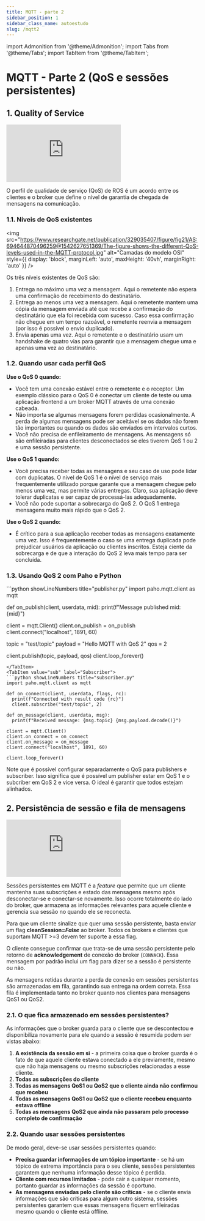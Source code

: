 ```yaml
---
title: MQTT - parte 2
sidebar_position: 1
sidebar_class_name: autoestudo
slug: /mqtt2
---
```


import Admonition from '@theme/Admonition';
import Tabs from '@theme/Tabs';
import TabItem from '@theme/TabItem';

# MQTT - Parte 2 (QoS e sessões persistentes)

## 1. Quality of Service

<Admonition 
    type="info" 
    title="Autoestudo">

<div style={{ textAlign: 'center' }}>
    <iframe 
        style={{
            display: 'block',
            margin: 'auto',
            width: '100%',
            height: '50vh',
        }}
        src="https://www.youtube.com/embed/hvhtJORsE5Y" 
        frameborder="0" 
        allowFullScreen>
    </iframe>
</div>

</Admonition>

O perfil de qualidade de serviço (QoS) de ROS é um acordo entre os clientes e o
broker que define o nível de garantia de chegada de mensagens na comunicação.

### 1.1. Níveis de QoS existentes

<img 
  src="https://www.researchgate.net/publication/329035407/figure/fig21/AS:694644870496259@1542627651369/The-figure-shows-the-different-QoS-levels-used-in-the-MQTT-protocol.jpg"
  alt="Camadas do modelo OSI" 
  style={{ 
    display: 'block',
    marginLeft: 'auto',
    maxHeight: '40vh',
    marginRight: 'auto'
  }} 
/>
<br/>

Os três níveis existentes de QoS são:

1. Entrega no máximo uma vez a mensagem. Aqui o remetente não espera uma
   confirmação de recebimento do destinatário.
2. Entrega ao menos uma vez a mensagem. Aqui o remetente mantem uma cópia da
   mensagem enviada até que recebe a confirmação do destinatário que ela foi
   recebida com sucesso. Caso essa confirmação não chegue em um tempo razoável,
   o remetente reenvia a mensagem (por isso é possível o envio duplicado).
3. Envia apenas uma vez. Aqui o remetente e o destinatário usam um handshake de
   quatro vias para garantir que a mensagem chegue uma e apenas uma vez ao
   destinatário.

### 1.2. Quando usar cada perfil QoS

**Use o QoS 0 quando:**

- Você tem uma conexão estável entre o remetente e o receptor. Um exemplo
  clássico para o QoS 0 é conectar um cliente de teste ou uma aplicação
  frontend a um broker MQTT através de uma conexão cabeada.
- Não importa se algumas mensagens forem perdidas ocasionalmente. A perda de
  algumas mensagens pode ser aceitável se os dados não forem tão importantes ou
  quando os dados são enviados em intervalos curtos.
- Você não precisa de enfileiramento de mensagens. As mensagens só são
  enfileiradas para clientes desconectados se eles tiverem QoS 1 ou 2 e uma
  sessão persistente.

**Use o QoS 1 quando:**

- Você precisa receber todas as mensagens e seu caso de uso pode lidar com
  duplicatas. O nível de QoS 1 é o nível de serviço mais frequentemente
  utilizado porque garante que a mensagem chegue pelo menos uma vez, mas
  permite várias entregas. Claro, sua aplicação deve tolerar duplicatas e ser
  capaz de processá-las adequadamente.
- Você não pode suportar a sobrecarga do QoS 2. O QoS 1 entrega mensagens muito
  mais rápido que o QoS 2.

**Use o QoS 2 quando:**

- É crítico para a sua aplicação receber todas as mensagens exatamente uma vez.
  Isso é frequentemente o caso se uma entrega duplicada pode prejudicar
  usuários da aplicação ou clientes inscritos. Esteja ciente da sobrecarga e de
  que a interação do QoS 2 leva mais tempo para ser concluída.

### 1.3. Usando QoS 2 com Paho e Python

<Tabs>
  <TabItem value="pub" label="Publisher" default>
  ```python showLineNumbers title="publisher.py"
import paho.mqtt.client as mqtt

def on_publish(client, userdata, mid):
    print(f"Message published mid: {mid}")

client = mqtt.Client()
client.on_publish = on_publish
client.connect("localhost", 1891, 60)

topic = "test/topic"
payload = "Hello MQTT with QoS 2"
qos = 2

client.publish(topic, payload, qos)
client.loop_forever()
  ```
  </TabItem>
  <TabItem value="sub" label="Subscriber">
  ```python showLineNumbers title="subscriber.py"
import paho.mqtt.client as mqtt

def on_connect(client, userdata, flags, rc):
    print(f"Connected with result code {rc}")
    client.subscribe("test/topic", 2)

def on_message(client, userdata, msg):
    print(f"Received message: {msg.topic} {msg.payload.decode()}")

client = mqtt.Client()
client.on_connect = on_connect
client.on_message = on_message
client.connect("localhost", 1891, 60)

client.loop_forever()
  ```
  </TabItem>
</Tabs>

Note que é possível configurar separadamente o QoS para publishers e
subscriber. Isso significa que é possível um publisher estar em QoS 1 e o
subcriber em QoS 2 e vice versa. O ideal é garantir que todos estejam
alinhados.

## 2. Persistência de sessão e fila de mensagens

<Admonition 
    type="info" 
    title="Autoestudo">

<div style={{ textAlign: 'center' }}>
    <iframe 
        style={{
            display: 'block',
            margin: 'auto',
            width: '100%',
            height: '50vh',
        }}
        src="https://www.youtube.com/embed/2ETj1fM7-ZA" 
        frameborder="0" 
        allowFullScreen>
    </iframe>
</div>

</Admonition>

Sessões persistentes em MQTT é a *feature* que permite que um cliente mantenha
suas subscrições e estado das mensagens mesmo após desconectar-se e conectar-se
novamente. Isso ocorre totalmente do lado do broker, que armazena as
informações relevantes para aquele cliente e gerencia sua sessão no quando ele
se reconecta.

Para que um cliente sinalize que quer uma sessão persistente, basta enviar um
flag **cleanSession=*False*** ao broker. Todos os brokers e clientes que
suportam MQTT >=3 devem ter suporte a essa flag.

O cliente consegue confirmar que trata-se de uma sessão persistente pelo
retorno de **acknowledgement** de conexão do broker (`CONNACK`). Essa mensagem
por padrão inclui um flag para dizer se a sessão é persistente ou não.

As mensagens retidas durante a perda de conexão em sessões persistentes são
armazenadas em fila, garantindo sua entrega na ordem correta. Essa fila é
implementada tanto no broker quanto nos clientes para mensagens QoS1 ou QoS2.

### 2.1. O que fica armazenado em sessões persistentes?

As informações que o broker guarda para o cliente que se descontectou e
disponibiliza novamente para ele quando a sessão é resumida podem ser vistas
abaixo:

1. **A existência da sessão em si** - a primeira coisa que o broker guarda é o
   fato de que aquele cliente estava conectado a ele previamente, mesmo que não
   haja mensagens ou mesmo subscrições relacionadas a esse cliente.
2. **Todas as subscrições do cliente**
3. **Todas as mensagens QoS1 ou QoS2 que o cliente ainda não confirmou que
   recebeu**
4. **Todas as mensagens QoS1 ou QoS2 que o cliente recebeu enquanto estava
   offline**
5. **Todas as mensagens QoS2 que ainda não passaram pelo processo completo de
   confirmação**

### 2.2. Quando usar sessões persistentes

De modo geral, deve-se usar sessões persistentes quando:

* **Precisa guardar informações de um tópico importante** - se há um tópico de
  extrema importância para o seu cliente, sessões persistentes garantem que
  nenhuma informação desse tópico é perdida.
* **Cliente com recursos limitados** - pode cair a qualquer momento, portanto
  guardar as informações da sessão é oportuno.
* **As mensagens enviadas pelo cliente são críticas** - se o cliente envia
  informações que são críticas para algum outro sistema, sessões persistentes
  garantem que essas mensagens fiquem enfileiradas mesmo quando o cliente está
  offline.
